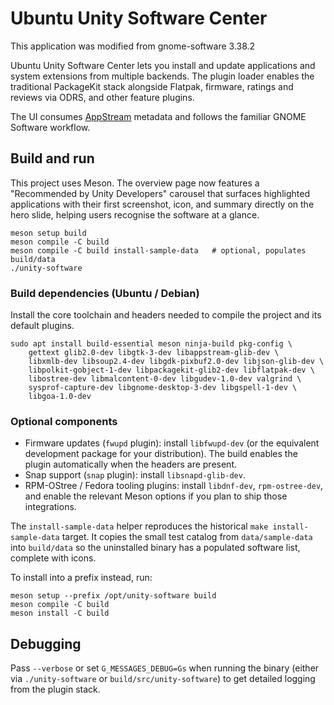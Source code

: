 # Ubuntu Unity Software Center

This application was modified from  gnome-software 3.38.2

Ubuntu Unity Software Center lets you install and update applications and
system extensions from multiple backends. The plugin loader enables the
traditional PackageKit stack alongside Flatpak, firmware, ratings and reviews
via ODRS, and other feature plugins.

The UI consumes [AppStream](https://www.freedesktop.org/wiki/Distributions/AppStream/)
metadata and follows the familiar GNOME Software workflow.

## Build and run

This project uses Meson. The overview page now features a "Recommended by Unity Developers"
carousel that surfaces highlighted applications with their first screenshot, icon, and
summary directly on the hero slide, helping users recognise the software at a glance.

```
meson setup build
meson compile -C build
meson compile -C build install-sample-data   # optional, populates build/data
./unity-software
```

### Build dependencies (Ubuntu / Debian)

Install the core toolchain and headers needed to compile the project and its default plugins.

```
sudo apt install build-essential meson ninja-build pkg-config \
	gettext glib2.0-dev libgtk-3-dev libappstream-glib-dev \
	libxmlb-dev libsoup2.4-dev libgdk-pixbuf2.0-dev libjson-glib-dev \
	libpolkit-gobject-1-dev libpackagekit-glib2-dev libflatpak-dev \
	libostree-dev libmalcontent-0-dev libgudev-1.0-dev valgrind \
	sysprof-capture-dev libgnome-desktop-3-dev libgspell-1-dev \
	libgoa-1.0-dev
```

### Optional components

- Firmware updates (`fwupd` plugin): install `libfwupd-dev` (or the equivalent
	development package for your distribution). The build enables the plugin
	automatically when the headers are present.
- Snap support (`snap` plugin): install `libsnapd-glib-dev`.
- RPM-OStree / Fedora tooling plugins: install `libdnf-dev`, `rpm-ostree-dev`, and
  enable the relevant Meson options if you plan to ship those integrations.

The `install-sample-data` helper reproduces the historical
`make install-sample-data` target. It copies the small test catalog from
`data/sample-data` into `build/data` so the uninstalled binary has a populated
software list, complete with icons.

To install into a prefix instead, run:

```
meson setup --prefix /opt/unity-software build
meson compile -C build
meson install -C build
```

## Debugging

Pass `--verbose` or set `G_MESSAGES_DEBUG=Gs` when running the binary (either
via `./unity-software` or `build/src/unity-software`) to get detailed logging
from the plugin stack.

